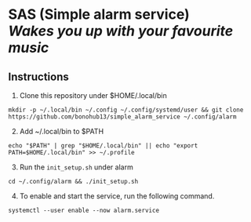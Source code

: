 # SAS (Simple alarm service)<br/>_Wakes you up with your favourite music_

## Instructions
1. Clone this repository under $HOME/.local/bin
```
mkdir -p ~/.local/bin ~/.config ~/.config/systemd/user && git clone https://github.com/bonohub13/simple_alarm_service ~/.config/alarm
```
2. Add ~/.local/bin to $PATH
```
echo "$PATH" | grep "$HOME/.local/bin" || echo "export PATH=$HOME/.local/bin" >> ~/.profile
```
3. Run the ```init_setup.sh``` under alarm
```
cd ~/.config/alarm && ./init_setup.sh
```
4. To enable and start the service, run the following command.
```
systemctl --user enable --now alarm.service
```
